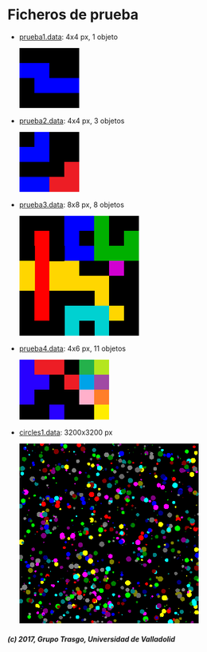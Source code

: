 # Ficheros de prueba

- [prueba1.data](prueba1.data): 4x4 px, 1 objeto

  ![prueba1.data](prueba1_tn.png)

- [prueba2.data](prueba2.data): 4x4 px, 3 objetos

  ![prueba2.data](prueba2_tn.png)

- [prueba3.data](prueba3.data): 8x8 px, 8 objetos

  ![prueba3.data](prueba3_tn.png)

- [prueba4.data](prueba4.data): 4x6 px, 11 objetos

  ![prueba4.data](prueba4_tn.png)

- [circles1.data](circles1.data): 3200x3200 px

  ![circles1.data](circles1_tn.png)

##### (c) 2017, Grupo Trasgo, Universidad de Valladolid
